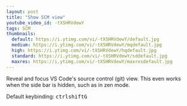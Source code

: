 ```yaml
---
layout: post
title: "Show SCM view"
youtube_video_id: -tXSHRVdewY
tags: SCM
thumbnails:
  default: https://i.ytimg.com/vi/-tXSHRVdewY/default.jpg
  medium: https://i.ytimg.com/vi/-tXSHRVdewY/mqdefault.jpg
  high: https://i.ytimg.com/vi/-tXSHRVdewY/hqdefault.jpg
  standard: https://i.ytimg.com/vi/-tXSHRVdewY/sddefault.jpg
  maxres: https://i.ytimg.com/vi/-tXSHRVdewY/maxresdefault.jpg
---
```


Reveal and focus VS Code's source control (git) view. This even works when the side bar is hidden, such as in zen mode.

Default keybinding: <kbd>ctrl</kbd><kbd>shift</kbd><kbd>G</kbd>
